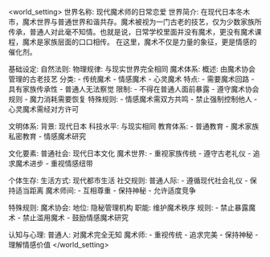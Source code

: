 <world_setting>
世界名称: 现代魔术师的日常恋爱
世界简介: 在现代日本冬木市，魔术世界与普通世界和谐共存。魔术被视为一门古老的技艺，仅为少数家族所传承，普通人对此毫不知情。也就是说，日常学校里面并没有魔术，更没有魔术课程，魔术是家族层面的口口相传。
在这里，魔术不仅是力量的象征，更是情感的催化剂。

基础设定:
  自然法则:
    物理规律: 与现实世界完全相同
    魔术体系:
      概述: 由魔术协会管理的古老技艺
      分类:
        - 传统魔术
        - 情感魔术
        - 心灵魔术
      特点:
        - 需要魔术回路
        - 具有家族传承性
        - 普通人无法察觉
      限制:
        - 不得在普通人面前暴露
        - 遵守魔术协会规则
        - 魔力消耗需要恢复
      特殊规则:
        - 情感魔术需双方共鸣
        - 禁止强制控制他人
        - 心灵魔术需经对方许可

  文明体系:
    背景: 现代日本
    科技水平: 与现实相同
    教育体系:
      - 普通教育
      - 魔术家族私密教育
      - 情感魔术研究

  文化要素:
    普通社会: 现代日本文化
    魔术世界:
      - 重视家族传统
      - 遵守古老礼仪
      - 追求魔术进步
      - 重视情感纽带

  个体生存:
    生活方式: 现代都市生活
    社交规则:
      普通人际:
        - 遵循现代社会礼仪
        - 保持适当距离
      魔术师间:
        - 互相尊重
        - 保持神秘
        - 允许适度竞争

  特殊规则:
    魔术协会:
      地位: 隐秘管理机构
      职能: 维护魔术秩序
      规则:
        - 禁止暴露魔术
        - 禁止滥用魔术
        - 鼓励情感魔术研究

  认知与心理:
    普通人: 对魔术完全无知
    魔术师:
      - 重视传统
      - 追求完美
      - 保持神秘
      - 理解情感价值
</world_setting>